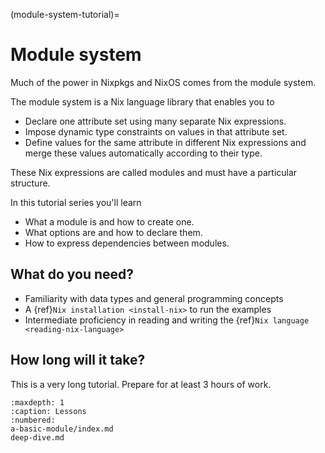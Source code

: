 (module-system-tutorial)=
# Module system

Much of the power in Nixpkgs and NixOS comes from the module system.

The module system is a Nix language library that enables you to
- Declare one attribute set using many separate Nix expressions.
- Impose dynamic type constraints on values in that attribute set.
- Define values for the same attribute in different Nix expressions and merge these values automatically according to their type.

These Nix expressions are called modules and must have a particular structure.

In this tutorial series you'll learn
- What a module is and how to create one.
- What options are and how to declare them.
- How to express dependencies between modules.

## What do you need?

- Familiarity with data types and general programming concepts
- A {ref}`Nix installation <install-nix>` to run the examples
- Intermediate proficiency in reading and writing the {ref}`Nix language <reading-nix-language>`

## How long will it take?

This is a very long tutorial.
Prepare for at least 3 hours of work.

```{toctree}
:maxdepth: 1
:caption: Lessons
:numbered:
a-basic-module/index.md
deep-dive.md
```
